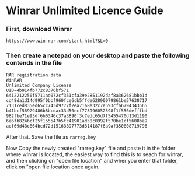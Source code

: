 # Winrar Unlimited Licence Guide

### First, download Winrar
```
https://www.win-rar.com/start.html?&L=0
```
### Then create a notepad on your desktop and paste the following contends in the file
```
RAR registration data
WinRAR
Unlimited Company License
UID=4b914fb772c8376bf571
6412212250f5711ad072cf351cfa39e2851192daf8a362681bbb1d
cd48da1d14d995f0bbf960fce6cb5ffde62890079861be57638717
7131ced835ed65cc743d9777f2ea71a8e32c7e593cf66794343565
b41bcf56929486b8bcdac33d50ecf773996052598f1f556defffbd
982fbe71e93df6b6346c37a3890f3c7edc65d7f5455470d13d1190
6e6fb824bcf25f155547b5fc41901ad58c0992f570be1cf5608ba9
aef69d48c864bcd72d15163897773d314187f6a9af350808719796
```

After that. Save the file as ```rarreg.key```

Now Copy the newly created "rarreg.key" file and paste it in the folder where winrar is located, the easiest way to find this is to seach for winrar, and then clicking on "open file location" and wher you enter that folder, click on "open file location once again.
